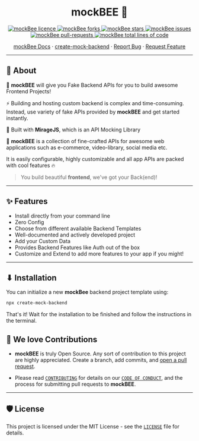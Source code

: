 <h1 align="center"><b>mockBEE 🐝 </b></h1>

<p align="center">
<a href="https://github.com/neogcamp/mockBee/blob/main/LICENSE" target="blank">
<img src="https://img.shields.io/github/license/neogcamp/mockBee?style=flat-square" alt="mockBee licence" />
</a>
<a href="https://github.com/neogcamp/mockBee/fork" target="blank">
<img src="https://img.shields.io/github/forks/neogcamp/mockBee?style=flat-square" alt="mockBee forks"/>
</a>
<a href="https://github.com/neogcamp/mockBee/stargazers" target="blank">
<img src="https://img.shields.io/github/stars/neogcamp/mockBee?style=flat-square" alt="mockBee stars"/>
</a>
<a href="https://github.com/neogcamp/mockBee/issues" target="blank">
<img src="https://img.shields.io/github/issues/neogcamp/mockBee?style=flat-square" alt="mockBee issues"/>
</a>
<a href="https://github.com/neogcamp/mockBee/pulls" target="blank">
<img src="https://img.shields.io/github/issues-pr/neogcamp/mockBee?style=flat-square" alt="mockBee pull-requests"/>
<img src="https://img.shields.io/tokei/lines/github/neogcamp/mockBee?label=total%20lines%20of%20code&style=flat-square" alt="mockBee total lines of code"/>
</a>

</p>

<p align="center">
    <a href="https://www.github.io/mockBee" target="blank">mockBee Docs</a>
    ·
    <a href="https://www.npmjs.com/package/create-mock-backend" target="blank">create-mock-backend</a>
    ·
    <a href="https://github.com/neogcamp/mockBee/issues/new/choose">Report Bug</a>
    ·
    <a href="https://github.com/neogcamp/mockBee/issues/new/choose">Request Feature</a>
</p>

---

## **🤔 About**

🚀 **mockBEE** will give you Fake Backend APIs for you to build awesome Frontend Projects!

⚡ Building and hosting custom backend is complex and time-consuming. Instead, use variety of fake APIs provided by **mockBEE** and get started instantly.

🌌 Built with **MirageJS**, which is an API Mocking Library

🤩 **mockBEE** is a collection of fine-crafted APIs for awesome web applications such as e-commerce, video-library, social media etc.

It is easily configurable, highly customizable and all app APIs are packed with cool features 🔥

> You build beautiful **frontend**, we've got your Back(end)!

---

## **✨ Features**

- Install directly from your command line
- Zero Config
- Choose from different available Backend Templates
- Well-documented and actively developed project
- Add your Custom Data
- Provides Backend Features like Auth out of the box
- Customize and Extend to add more features to your app if you might!

---

## **⬇ Installation**

You can initialize a new **mockBee** backend project template using:

```bash
npx create-mock-backend
```

That's it! Wait for the installation to be finished and follow the instructions in the terminal.

## **💖 We love Contributions**

- **mockBEE** is truly Open Source. Any sort of contribution to this project are highly appreciated. Create a branch, add commits, and [open a pull request](https://github.com/neogcamp/mockBee/compare).

- Please read [`CONTRIBUTING`](CONTRIBUTING.md) for details on our [`CODE OF CONDUCT`](CODE_OF_CONDUCT.md), and the process for submitting pull requests to **mockBEE**.

---

## **🛡️ License**

This project is licensed under the MIT License - see the [`LICENSE`](LICENSE) file for details.

